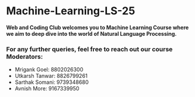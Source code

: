   # Machine-Learning-LS-25
 **Web and Coding Club welcomes you to Machine Learning Course where we aim to deep dive into the world of Natural Language Processing.**
 
 ### For any further queries, feel free to reach out our course Moderators:
 
 * Mrigank Goel: 8802026300
 * Utkarsh Tanwar: 8826799261
 * Sarthak Somani: 9739348680
 * Avnish More: 9167339950
